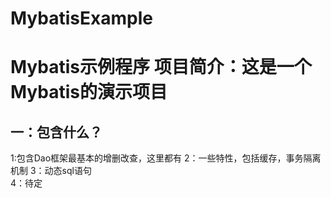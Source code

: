 # MybatisExample
Mybatis示例程序
项目简介：这是一个Mybatis的演示项目
========================
一：包含什么？
----------------
1:包含Dao框架最基本的增删改查，这里都有
2：一些特性，包括缓存，事务隔离机制
3：动态sql语句   
4：待定
